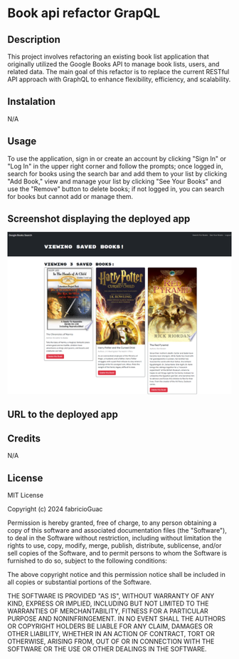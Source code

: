 # Book api refactor GrapQL

## Description 

This project involves refactoring an existing book list application that originally utilized the Google Books API to manage book lists, users, and related data. The main goal of this refactor is to replace the current RESTful API approach with GraphQL to enhance flexibility, efficiency, and scalability.

## Instalation

N/A

## Usage

To use the application, sign in or create an account by clicking "Sign In" or "Log In" in the upper right corner and follow the prompts; once logged in, search for books using the search bar and add them to your list by clicking "Add Book," view and manage your list by clicking "See Your Books" and use the "Remove" button to delete books; if not logged in, you can search for books but cannot add or manage them.



## Screenshot displaying the deployed app

![Screenshot](assets\screeshot.png)

## URL to the deployed app



## Credits

N/A


## License

MIT License

Copyright (c) 2024 fabricioGuac

Permission is hereby granted, free of charge, to any person obtaining a copy
of this software and associated documentation files (the "Software"), to deal
in the Software without restriction, including without limitation the rights
to use, copy, modify, merge, publish, distribute, sublicense, and/or sell
copies of the Software, and to permit persons to whom the Software is
furnished to do so, subject to the following conditions:

The above copyright notice and this permission notice shall be included in all
copies or substantial portions of the Software.

THE SOFTWARE IS PROVIDED "AS IS", WITHOUT WARRANTY OF ANY KIND, EXPRESS OR
IMPLIED, INCLUDING BUT NOT LIMITED TO THE WARRANTIES OF MERCHANTABILITY,
FITNESS FOR A PARTICULAR PURPOSE AND NONINFRINGEMENT. IN NO EVENT SHALL THE
AUTHORS OR COPYRIGHT HOLDERS BE LIABLE FOR ANY CLAIM, DAMAGES OR OTHER
LIABILITY, WHETHER IN AN ACTION OF CONTRACT, TORT OR OTHERWISE, ARISING FROM,
OUT OF OR IN CONNECTION WITH THE SOFTWARE OR THE USE OR OTHER DEALINGS IN THE
SOFTWARE.